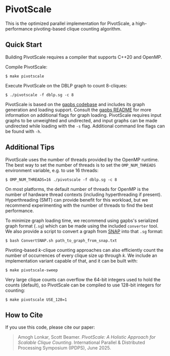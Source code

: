PivotScale 
===================

This is the optimized parallel implementation for PivotScale, a high-performance pivoting-based clique counting algorithm. 


Quick Start
-----------
Building PivotScale requires a compiler that supports C++20 and OpenMP.

Compile PivotScale:

    $ make pivotscale

Execute PivotScale on the DBLP graph to count 8-cliques:

    $ ./pivotscale -f dblp.sg -c 8

PivotScale is based on the [gapbs codebase](https://github.com/sbeamer/gapbs) and includes its graph generation and loading support. Consult the [gapbs README](https://github.com/sbeamer/gapbs/blob/master/README.md) for more information on additional flags for graph loading. PivotScale requires input graphs to be unweighted and undirected, and input graphs can be made undirected while loading with the `-s` flag. Additional command line flags can be found with `-h`.


Additional Tips
---------------

PivotScale uses the number of threads provided by the OpenMP runtime. The best way to set the number of threads is to set the `OMP_NUM_THREADS` environment variable, e.g. to use 16 threads:

    $ OMP_NUM_THREADS=16 ./pivotscale -f dblp.sg -c 8

On most platforms, the default number of threads for OpenMP is the number of hardware thread contexts (including hyperthreading if present). Hyperthreading (SMT) can provide benefit for this workload, but we recommend experimenting with the number of threads to find the best performance.

To minimize graph loading time, we recommend using gapbs's serialized graph format (`.sg`) which can be made using the included `converter` tool. We also provide a script to convert a graph from [SNAP](https://snap.stanford.edu/data/index.html) into that `.sg` format:

    $ bash ConvertSNAP.sh path_to_graph_from_snap.txt

Pivoting-based _k_-clique counting approaches can also efficiently count the number of occurrences of every clique size up through _k_. We include an implementation variant capable of that, and it can be built with:

    $ make pivotscale-sweep

Very large clique counts can overflow the 64-bit integers used to hold the counts (default), so PivotScale can be compiled to use 128-bit integers for counting:

    $ make pivotscale USE_128=1


How to Cite
-----------

If you use this code, please cite our paper:

> Amogh Lonkar, Scott Beamer. *PivotScale: A Holistic Approach for Scalable Clique Counting*. International Parallel & Distributed Processing Symposium (IPDPS), June 2025.

